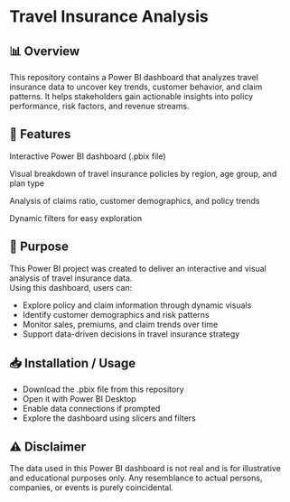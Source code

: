 # Travel Insurance Analysis

## 📊 Overview

This repository contains a Power BI dashboard that analyzes travel insurance data to uncover key trends, customer behavior, and claim patterns. It helps stakeholders gain actionable insights into policy performance, risk factors, and revenue streams.

## 🚀 Features

Interactive Power BI dashboard (.pbix file)

Visual breakdown of travel insurance policies by region, age group, and plan type

Analysis of claims ratio, customer demographics, and policy trends

Dynamic filters for easy exploration

## 🎯 Purpose
This Power BI project was created to deliver an interactive and visual analysis of travel insurance data.  
Using this dashboard, users can:
- Explore policy and claim information through dynamic visuals  
- Identify customer demographics and risk patterns  
- Monitor sales, premiums, and claim trends over time  
- Support data-driven decisions in travel insurance strategy

## 📥 Installation / Usage

- Download the .pbix file from this repository
- Open it with Power BI Desktop
- Enable data connections if prompted
- Explore the dashboard using slicers and filters

## ⚠️ Disclaimer

The data used in this Power BI dashboard is not real and is for illustrative and educational purposes only. Any resemblance to actual persons, companies, or events is purely coincidental.






